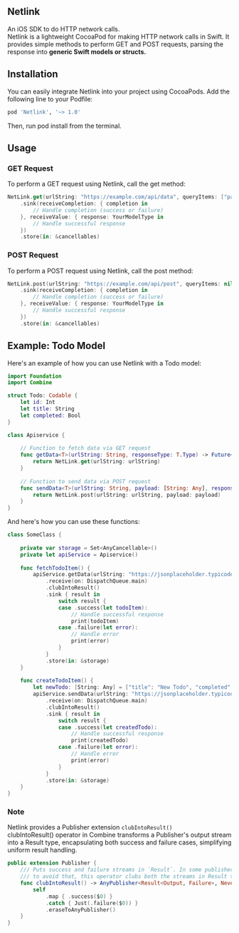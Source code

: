 ## Netlink
An iOS SDK to do HTTP network calls. </br>
Netlink is a lightweight CocoaPod for making HTTP network calls in Swift. It provides simple methods to perform GET and POST requests, parsing the response into <b>generic Swift models or structs.</b>

## Installation
You can easily integrate Netlink into your project using CocoaPods. Add the following line to your Podfile:

```ruby
pod 'Netlink', '~> 1.0'
```
Then, run pod install from the terminal.

## Usage
### GET Request
To perform a GET request using Netlink, call the get method:

```swift
NetLink.get(urlString: "https://example.com/api/data", queryItems: ["param": "value"], headers: ["Authorization": "Bearer token"])
    .sink(receiveCompletion: { completion in
        // Handle completion (success or failure)
    }, receiveValue: { response: YourModelType in
        // Handle successful response
    })
    .store(in: &cancellables)
```

### POST Request
To perform a POST request using Netlink, call the post method:

```swift
NetLink.post(urlString: "https://example.com/api/post", queryItems: nil, headers: nil, payload: ["key": "value"])
    .sink(receiveCompletion: { completion in
        // Handle completion (success or failure)
    }, receiveValue: { response: YourModelType in
        // Handle successful response
    })
    .store(in: &cancellables)
```

## Example: Todo Model
Here's an example of how you can use Netlink with a Todo model:

```swift
import Foundation
import Combine

struct Todo: Codable {
    let id: Int
    let title: String
    let completed: Bool
}

class Apiservice {
    
    // Function to fetch data via GET request
    func getData<T>(urlString: String, responseType: T.Type) -> Future<T, Error> where T: Codable {
        return NetLink.get(urlString: urlString)
    }
    
    // Function to send data via POST request
    func sendData<T>(urlString: String, payload: [String: Any], responseType: T.Type) -> Future<T, Error> where T: Codable {
        return NetLink.post(urlString: urlString, payload: payload)
    }
}
```

And here's how you can use these functions:
```swift
class SomeClass {
    
    private var storage = Set<AnyCancellable>()
    private let apiService = Apiservice()
    
    func fetchTodoItem() {
        apiService.getData(urlString: "https://jsonplaceholder.typicode.com/todos/1", responseType: TodoItem.self)
            .receive(on: DispatchQueue.main)
            .clubIntoResult()
            .sink { result in
                switch result {
                case .success(let todoItem):
                    // Handle successful response
                    print(todoItem)
                case .failure(let error):
                    // Handle error
                    print(error)
                }
            }
            .store(in: &storage)
    }
    
    func createTodoItem() {
        let newTodo: [String: Any] = ["title": "New Todo", "completed": false]
        apiService.sendData(urlString: "https://jsonplaceholder.typicode.com/todos", payload: newTodo, responseType: TodoItem.self)
            .receive(on: DispatchQueue.main)
            .clubIntoResult()
            .sink { result in
                switch result {
                case .success(let createdTodo):
                    // Handle successful response
                    print(createdTodo)
                case .failure(let error):
                    // Handle error
                    print(error)
                }
            }
            .store(in: &storage)
    }
}
```

### Note 
Netlink provides a Publisher extension `clubIntoResult()` </br>
clubIntoResult() operator in Combine transforms a Publisher's output stream into a Result type, encapsulating both success and failure cases, simplifying uniform result handling.

```swift
public extension Publisher {
    /// Puts success and failure streams in `Result`. In some publishers like `Future` both sink methods were required to get sucess and failure values
    /// to avoid that, this operator clubs both the streams in Result type so that you can get both success and failure as success wrapped in `Result`
    func clubIntoResult() -> AnyPublisher<Result<Output, Failure>, Never> {
        self
            .map { .success($0) }
            .catch { Just(.failure($0)) }
            .eraseToAnyPublisher()
    }
}
```
